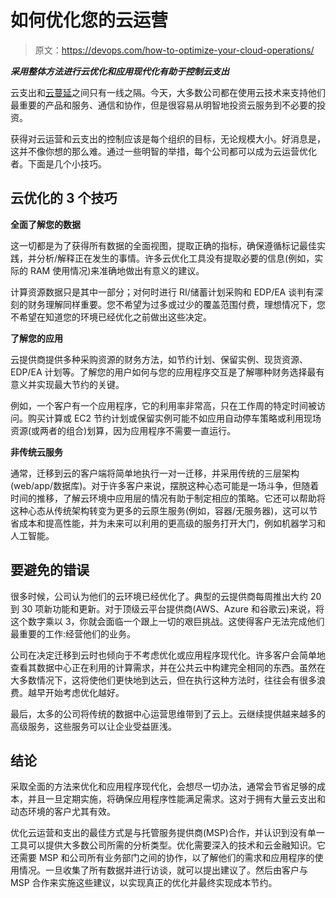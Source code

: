 # 如何优化您的云运营

> 原文：<https://devops.com/how-to-optimize-your-cloud-operations/>

***采用整体方法进行云优化和应用现代化有助于控制云支出***

云支出和[云蔓延](https://devops.com/?s=cloud%20sprawl)之间只有一线之隔。今天，大多数公司都在使用云技术来支持他们最重要的产品和服务、通信和协作，但是很容易从明智地投资云服务到不必要的投资。

获得对云运营和云支出的控制应该是每个组织的目标，无论规模大小。好消息是，这并不像你想的那么难。通过一些明智的举措，每个公司都可以成为云运营优化者。下面是几个小技巧。

## 云优化的 3 个技巧

**全面了解您的数据**

这一切都是为了获得所有数据的全面视图，提取正确的指标，确保遵循标记最佳实践，并分析/解释正在发生的事情。许多云优化工具没有提取必要的信息(例如，实际的 RAM 使用情况)来准确地做出有意义的建议。

计算资源数据只是其中一部分；对何时进行 RI/储蓄计划采购和 EDP/EA 谈判有深刻的财务理解同样重要。您不希望为过多或过少的覆盖范围付费，理想情况下，您不希望在知道您的环境已经优化之前做出这些决定。

**了解您的应用**

云提供商提供多种采购资源的财务方法，如节约计划、保留实例、现货资源、EDP/EA 计划等。了解您的用户如何与您的应用程序交互是了解哪种财务选择最有意义并实现最大节约的关键。

例如，一个客户有一个应用程序，它的利用率非常高，只在工作周的特定时间被访问。购买计算或 EC2 节约计划或保留实例可能不如应用自动停车策略或利用现场资源(或两者的组合)划算，因为应用程序不需要一直运行。

**非传统云服务**

通常，迁移到云的客户端将简单地执行一对一迁移，并采用传统的三层架构(web/app/数据库)。对于许多客户来说，摆脱这种心态可能是一场斗争，但随着时间的推移，了解云环境中应用层的情况有助于制定相应的策略。它还可以帮助将这种心态从传统架构转变为更多的云原生服务(例如，容器/无服务器)，这可以节省成本和提高性能，并为未来可以利用的更高级的服务打开大门，例如机器学习和人工智能。

## 要避免的错误

很多时候，公司认为他们的云环境已经优化了。典型的云提供商每周推出大约 20 到 30 项新功能和更新。对于顶级云平台提供商(AWS、Azure 和谷歌云)来说，将这个数字乘以 3，你就会面临一个跟上一切的艰巨挑战。这使得客户无法完成他们最重要的工作:经营他们的业务。

公司在决定迁移到云时也倾向于不考虑优化或应用程序现代化。许多客户会简单地查看其数据中心正在利用的计算需求，并在公共云中构建完全相同的东西。虽然在大多数情况下，这将使他们更快地到达云，但在执行这种方法时，往往会有很多浪费。越早开始考虑优化越好。

最后，太多的公司将传统的数据中心运营思维带到了云上。云继续提供越来越多的高级服务，这些服务可以让企业受益匪浅。

## **结论**

采取全面的方法来优化和应用程序现代化，会想尽一切办法，通常会节省足够的成本，并且一旦定期实施，将确保应用程序性能满足需求。这对于拥有大量云支出和动态环境的客户尤其有效。

优化云运营和支出的最佳方式是与托管服务提供商(MSP)合作，并认识到没有单一工具可以提供大多数公司所需的分析类型。优化需要深入的技术和云金融知识。它还需要 MSP 和公司所有业务部门之间的协作，以了解他们的需求和应用程序的使用情况。一旦收集了所有数据并进行访谈，就可以提出建议了。然后由客户与 MSP 合作来实施这些建议，以实现真正的优化并最终实现成本节约。
